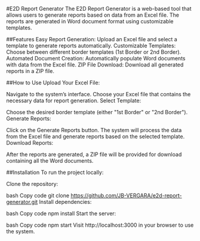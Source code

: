 #E2D Report Generator
The E2D Report Generator is a web-based tool that allows users to generate reports based on data from an Excel file. The reports are generated in Word document format using customizable templates.

##Features
Easy Report Generation: Upload an Excel file and select a template to generate reports automatically.
Customizable Templates: Choose between different border templates (1st Border or 2nd Border).
Automated Document Creation: Automatically populate Word documents with data from the Excel file.
ZIP File Download: Download all generated reports in a ZIP file.

##How to Use
Upload Your Excel File:

Navigate to the system’s interface.
Choose your Excel file that contains the necessary data for report generation.
Select Template:

Choose the desired border template (either "1st Border" or "2nd Border").
Generate Reports:

Click on the Generate Reports button. The system will process the data from the Excel file and generate reports based on the selected template.
Download Reports:

After the reports are generated, a ZIP file will be provided for download containing all the Word documents.

##Installation
To run the project locally:

Clone the repository:

bash
Copy code
git clone https://github.com/JB-VERGARA/e2d-report-generator.git
Install dependencies:

bash
Copy code
npm install
Start the server:

bash
Copy code
npm start
Visit http://localhost:3000 in your browser to use the system.
